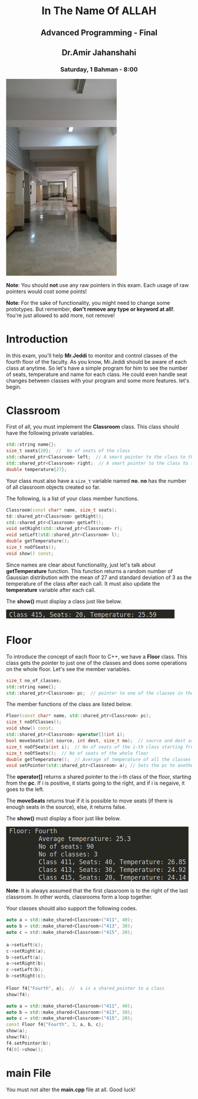 <center>
<h1>
In The Name Of ALLAH
</h1>
<h2>
Advanced Programming - Final
</h2>
<h2>
Dr.Amir Jahanshahi
</h2>
<h3>
Saturday, 1 Bahman - 8:00
</center>

<img src="stuff/f1.jpg" width="300" />

**Note**: You should **not** use any raw pointers in this exam. Each usage of raw pointers would cost some points!

**Note**: For the sake of functionality, you might need to change some prototypes. But remember, **don't remove any type or keyword at all!**. You're just allowed to add more, not remove!

# Introduction
In this exam, you'll help **Mr.Jeddi** to monitor and control classes of the fourth floor of the faculty. As you know, Mr.Jeddi should be aware of each class at anytime. So let's have a simple program for him to see the number of seats, temperature and name for each class. He could even handle seat changes between classes with your program and some more features. let's begin.

# Classroom
First of all, you must implement the **Classroom** class. This class should have the following private variables.

```c++
std::string name{};
size_t seats{20};  //  No of seats of the class
std::shared_ptr<Classroom> left;  // A smart pointer to the class to the left of this class
std::shared_ptr<Classroom> right;  // A smart pointer to the class to the right of this class
double temperature{27};
```

Your class must also have a ```size_t``` variable named **no**. **no** has the number of all classroom objects created so far.

The following, is a list of your class member functions.

```c++
Classroom(const char* name, size_t seats);
td::shared_ptr<Classroom> getRight();
std::shared_ptr<Classroom> getLeft();
void setRight(std::shared_ptr<Classroom> r);
void setLeft(std::shared_ptr<Classroom> l);
double getTemperature();
size_t noOfSeats();
void show() const;
```

Since names are clear about functionality, just let's talk about **getTemperature** function. This function returns a random number of Gaussian distribution with the mean of 27 and standard deviation of 3 as the temperature of the class after each call. It must also update the **temperature** variable after each call.

The **show()** must display a class just like below.

<img src="stuff/f4.png"  />



#  Floor

To introduce the concept of each floor to C++, we have a **Floor** class. This class gets the pointer to just one of the classes and does some operations on the whole floor. Let's see the member variables.

```c++
size_t no_of_classes;
std::string name{};
std::shared_ptr<Classroom> pc;  // pointer to one of the classes in the floor
```

The member functions of the class are listed below.

```c++
Floor(const char* name, std::shared_ptr<Classroom> pc);
size_t noOfClasses();
void show() const;
std::shared_ptr<Classroom> operator[](int i);
bool moveSeats(int source, int dest, size_t no);  // source and dest are indices of classrooms
size_t noOfSeats(int i);  // No of seats of the i-th class starting from pc
size_t noOfSeats();  // No of seats of the whole floor
double getTemperature();  // Average of temperature of all the classes
void setPointer(std::shared_ptr<Classroom> a); // Sets the pc to another class in the floor
```

The **operator[]** returns a shared pointer to the i-th class of the floor, starting from the **pc**. If i is positive, it starts going to the right, and if i is negaive, it goes to the left.

The **moveSeats** returns true if it is possible to move seats (if there is enough seats in the source), else, it returns false.

The **show()** must display a floor just like below.

<img src="stuff/f5.png"  />

**Note**: It is always assumed that the first classroom is to the right of the last classroom. In other words, classrooms form a loop together.

Your classes should also support the following codes.

```c++
auto a = std::make_shared<Classroom>("411", 40);
auto b = std::make_shared<Classroom>("413", 30);
auto c = std::make_shared<Classroom>("415", 20);

a->setLeft(c);
c->setRight(a);
b->setLeft(a);
a->setRight(b);
c->setLeft(b);
b->setRight(c);

Floor f4{"Fourth", a};  //  a is a shared_pointer to a class
show(f4);
```

```c++
auto a = std::make_shared<Classroom>("411", 40);
auto b = std::make_shared<Classroom>("413", 30);
auto c = std::make_shared<Classroom>("415", 20);
const Floor f4{"Fourth", 3, a, b, c};
show(a);
show(f4);
f4.setPointer(b);
f4[0]->show();
```

# main File
You must not alter the **main.cpp** file at all. Good luck!


